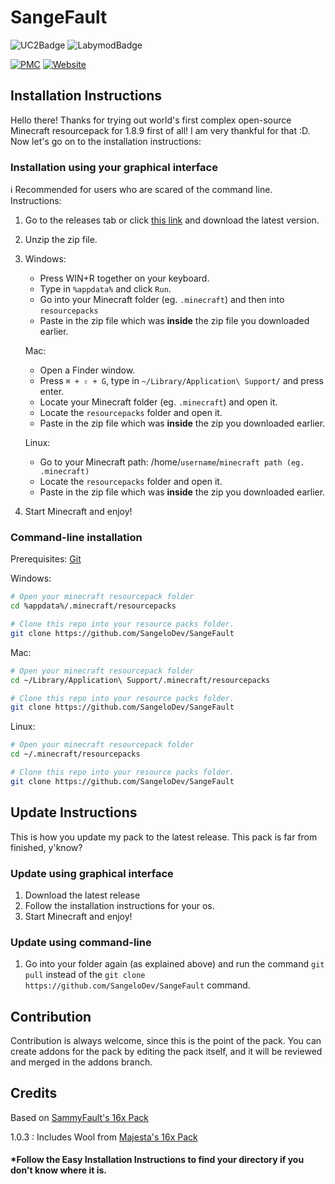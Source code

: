 # SangeFault

![UC2Badge](https://img.shields.io/badge/UC%C2%B2-supported-%23FE7D37) ![LabymodBadge](https://img.shields.io/badge/LabyMod-supported-%23008FE8)

[![PMC](https://img.shields.io/badge/PlanetMinecraft-visit-%236EC310)](https://www.planetminecraft.com/texture-pack/sangefault-1-8-x-resource-pack/) [![Website](https://img.shields.io/badge/Addons-pick%20and%20choose-blue)](https://pack.sangelo.space)

## Installation Instructions
Hello there! Thanks for trying out world's first complex open-source Minecraft resourcepack for 1.8.9 first of all! I am very thankful for that :D.
Now let's go on to the installation instructions:

### Installation using your graphical interface
ℹ️ Recommended for users who are scared of the command line.
Instructions:
1. Go to the releases tab or click [this link](https://github.com/SangeloDev/SangeFault/releases) and download the latest version.
2. Unzip the zip file.
3. Windows:
    - Press WIN+R together on your keyboard.
    - Type in `%appdata%` and click `Run`.
    - Go into your Minecraft folder (eg. `.minecraft`) and then into `resourcepacks`
    - Paste in the zip file which was **inside** the zip file you downloaded earlier.

   Mac:
    - Open a Finder window.
    - Press `⌘ + ⇧ + G`, type in `~/Library/Application\ Support/` and press enter.
    - Locate your Minecraft folder (eg. `.minecraft`) and open it.
    - Locate the `resourcepacks` folder and open it.
    - Paste in the zip file which was **inside** the zip you downloaded earlier.
   
   Linux:
    - Go to your Minecraft path: /home/`username`/`minecraft path (eg. .minecraft)`
    - Locate the `resourcepacks` folder and open it.
    - Paste in the zip file which was **inside** the zip you downloaded earlier.
4. Start Minecraft and enjoy!
### Command-line installation

Prerequisites: [Git](https://git-scm.com/downloads)

Windows:
```bash
# Open your minecraft resourcepack folder
cd %appdata%/.minecraft/resourcepacks

# Clone this repo into your resource packs folder.
git clone https://github.com/SangeloDev/SangeFault
```

Mac:
```bash
# Open your minecraft resourcepack folder
cd ~/Library/Application\ Support/.minecraft/resourcepacks

# Clone this repo into your resource packs folder.
git clone https://github.com/SangeloDev/SangeFault
```

Linux:
```bash
# Open your minecraft resourcepack folder
cd ~/.minecraft/resourcepacks

# Clone this repo into your resource packs folder.
git clone https://github.com/SangeloDev/SangeFault
```

## Update Instructions
This is how you update my pack to the latest release. This pack is far from finished, y'know?
### Update using graphical interface
1. Download the latest release
2. Follow the installation instructions for your os.
3. Start Minecraft and enjoy!

### Update using command-line
1. Go into your folder again (as explained above) and run the command `git pull` instead of the `git clone https://github.com/SangeloDev/SangeFault` command.

## Contribution
Contribution is always welcome, since this is the point of the pack. You can create addons for the pack by editing the pack itself, and it will be reviewed and merged in the addons branch.

## Credits

Based on [SammyFault's 16x Pack](http://www.mediafire.com/file/vrojgs74merz18h/%2521_%25C2%25A72Sammyfault_%25C2%25A7a%255B16x%255D.zip/file)

1.0.3 : Includes Wool from [Majesta's 16x Pack](https://www.mediafire.com/file/m2i4zdffmh4s95z/!++++++++%C2%A75%C2%A7lmajesta+%C2%A78[16x].zip/file)

#### *Follow the Easy Installation Instructions to find your directory if you don't know where it is.
